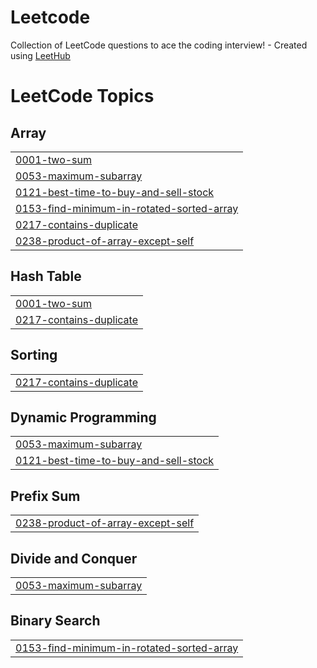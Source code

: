 # Leetcode
Collection of LeetCode questions to ace the coding interview! - Created using [LeetHub](https://github.com/QasimWani/LeetHub)

<!---LeetCode Topics Start-->
# LeetCode Topics
## Array
|  |
| ------- |
| [0001-two-sum](https://github.com/TariqRepos/Leetcode/tree/master/0001-two-sum) |
| [0053-maximum-subarray](https://github.com/TariqRepos/Leetcode/tree/master/0053-maximum-subarray) |
| [0121-best-time-to-buy-and-sell-stock](https://github.com/TariqRepos/Leetcode/tree/master/0121-best-time-to-buy-and-sell-stock) |
| [0153-find-minimum-in-rotated-sorted-array](https://github.com/TariqRepos/Leetcode/tree/master/0153-find-minimum-in-rotated-sorted-array) |
| [0217-contains-duplicate](https://github.com/TariqRepos/Leetcode/tree/master/0217-contains-duplicate) |
| [0238-product-of-array-except-self](https://github.com/TariqRepos/Leetcode/tree/master/0238-product-of-array-except-self) |
## Hash Table
|  |
| ------- |
| [0001-two-sum](https://github.com/TariqRepos/Leetcode/tree/master/0001-two-sum) |
| [0217-contains-duplicate](https://github.com/TariqRepos/Leetcode/tree/master/0217-contains-duplicate) |
## Sorting
|  |
| ------- |
| [0217-contains-duplicate](https://github.com/TariqRepos/Leetcode/tree/master/0217-contains-duplicate) |
## Dynamic Programming
|  |
| ------- |
| [0053-maximum-subarray](https://github.com/TariqRepos/Leetcode/tree/master/0053-maximum-subarray) |
| [0121-best-time-to-buy-and-sell-stock](https://github.com/TariqRepos/Leetcode/tree/master/0121-best-time-to-buy-and-sell-stock) |
## Prefix Sum
|  |
| ------- |
| [0238-product-of-array-except-self](https://github.com/TariqRepos/Leetcode/tree/master/0238-product-of-array-except-self) |
## Divide and Conquer
|  |
| ------- |
| [0053-maximum-subarray](https://github.com/TariqRepos/Leetcode/tree/master/0053-maximum-subarray) |
## Binary Search
|  |
| ------- |
| [0153-find-minimum-in-rotated-sorted-array](https://github.com/TariqRepos/Leetcode/tree/master/0153-find-minimum-in-rotated-sorted-array) |
<!---LeetCode Topics End-->